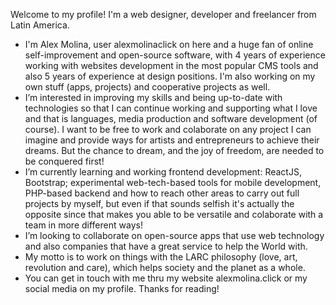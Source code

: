 Welcome to my profile! I'm a web designer, developer and freelancer from Latin America.

- I'm Alex Molina, user alexmolinaclick on here and a huge fan of online self-improvement and open-source software, with 4 years of experience working with websites development in the most popular CMS tools and also 5 years of experience at design positions. I'm also working on my own stuff (apps, projects) and cooperative projects as well.
- I’m interested in improving my skills and being up-to-date with technologies so that I can continue working and supporting what I love and that is languages, media production and software development (of course). I want to be free to work and colaborate on any project I can imagine and provide ways for artists and entrepreneurs to achieve their dreams. But the chance to dream, and the joy of freedom, are needed to be conquered first!
- I’m currently learning and working frontend development: ReactJS, Bootstrap; experimental web-tech-based tools for mobile development, PHP-based backend and how to reach other areas to carry out full projects by myself, but even if that sounds selfish it's actually the opposite since that makes you able to be versatile and colaborate with a team in more different ways!
- I’m looking to collaborate on open-source apps that use web technology and also companies that have a great service to help the World with.
- My motto is to work on things with the LARC philosophy (love, art, revolution and care), which helps society and the planet as a whole.
- You can get in touch with me thru my website alexmolina.click or my social media on my profile. Thanks for reading!
